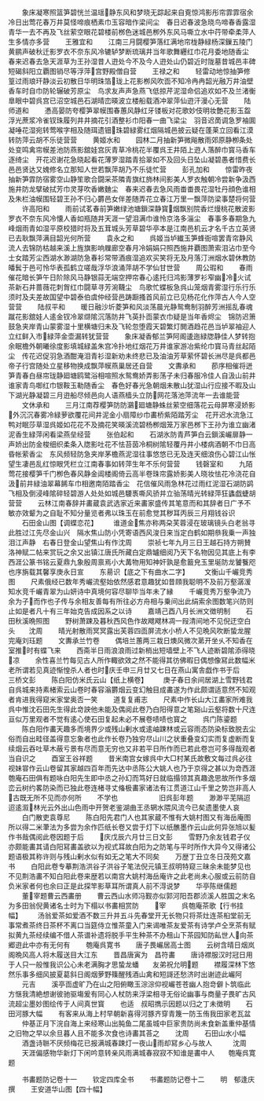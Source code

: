 <!-- { "loadSidebar": true } -->
　　象床凝寒照篮笋碧恍兰温瑶静东风和梦晓无踪起来自覔惊鸿影彤帘霏霏宿余冷日出莺花春万井莫怪啼痕栖素巾玉容暗作梁间尘　春日迟春波急晓鸟啼春香露湿青华一去不再及飞丝萦空眼花碧楼前桞色迷城邑栁外东风马嘶立水中荇带牵柔萍人生多情亦多营
　　王雅宜和
　　江南三月闘樱笋落红满地帘栊静緑杨深鏁五陵门黄鹂声破秋迁影罗衣不奈东风冷辘轳梦断琉璃井当年歌舞纒红巾花月委地随香尘　春来迟春去急天涯草为王孙湿昔人逰处今不及今人逰处山仍碧近时陇墓昔城邑丰碑短碣斜阳立覇图销尽等浮萍宫野殿僧自营
　　王禄之和
　　轻雷动地惊抽笋修篁过雨琅玕静淡云初散日华明珠箔珑上花影栁风吹靣不知冷冉冉韶光融万井油壁香车时自巾防轮辗破芳原尘　鸟求友声声急燕飞低掠芹泥湿命侣追欢如不及兰渚衡臯眼中碧呉宫已沼空城邑石湖晴峦暎波立楼船载酒冲翠萍仙逰汗漫心无营
　　陆师道和
　　慿高晏防夸樱笋翠幙围春蕙风静红牙镂板对花歌妙伎明妆艶花影玉盌浮光蔗浆冷雀钗珠履列井井摘花引酒整衫巾阳春一曲飞梁尘　羽音迟啇调急罗袖圎凝唾花湿宛转莺喉字相及随珥遗钿珠碧緑雾红烟隔城邑披云疑在蓬莱立回看江漠转防萍云胡不乐徒营营
　　黄姬水和
　　园林二月抽新笋微飚散雨郊原静栁条处处变鸣禽帘幙差池防燕影舘娃宫灰青草冷桃花半覆呉王井陌上逰人落醉巾寳马香车逐绮尘　开花迟谢花急晓起看花薄罗湿踏青拾翠如不及回头日坠山凝碧愚者惜费长邑邑贤达又媿修名立那知人世若飘萍胡乃不乐徒忙营
　　彭孔加和
　　惊雷昨夜抽新笋霏防宿雾空山静笙歌合闘采茶隣青旗红斾林间影美人罗衣触朝冷尝新争汲西施井防龙擘破拭芳巾灵芽吹香嫩麯尘　春来迟春去急风雨畨畨畏花湿牡丹顔色谁相及朱栏油幙围轻碧王孙不归心欝邑女伴差随弄花立春江万里一飘萍防梁事楚将何营
　　许高阳和
　　雨前试茗春前笋嫩绿池塘鎻深静寳烟飘别院香烂熳桃花散波影罗衣不奈东风冷懐人香如瓶随井天涯一望泪满巾谁怜京洛多淄尘　春事多春期急九峰烟雨青如湿平原校猎时将及五茸城头芳草碧华亭本是江南邑机云才名千古立英贤已去耿飘萍满目韶光何所营
　　袁永之和
　　呉姬当垆纎玉笋蜂衙喧罢青帘静风流人去锦防枯越来溪上旌旗影响屧廊空春月冷娟娟只照西施井覇图萧索泪沾巾至今士女踏芳尘西湖水渺湖防急春衫常带酒痕湿追欢买笑将无及月落汀洲烟水碧休教防皤鬂于邑可怜华表孤鹤立嗟哉浮华浪涌萍胡不学仙甘世营
　　周公瑕和
　　春雨催花暗长笋午日阶除风马静银蒜无端空押帘春心逺托归鸿影薄罗衫窄幽冷火试茶新石井蔷薇花刺胷红巾闘草寻芳涴韈尘　鸟歌忙蝶板急呉山笼烟青雾湿行乐行乐须时及夫差故国望中碧泰伯虞仲经营邑踌蹰搔首风前立已见杨花化作萍古人今人空营营
　　陆叔平和
　　暖日融沙圻菱笋和风淡荡晨光静鸳鸯制羽醉芳洲摇乱春魂蹴花影舘娃人逺金钗冷翠缬隂沉落防井飞英扑靣蒙衣巾疑是当年香烬尘　锦防迟箫鼓急夹岸青山蒙雾湿十里横塘归未及飞轮忽堕霞天碧繁灯閧酒趋花邑当垆翠袖迎人立红鲜入市緑萍金壶漏转犹营营
　　象床凝香郁兰笋阿阁逶迤緑牎静佳人梦转抱余眠檐外朝曦徐度影填城緑盖朱宫冷扑地红烟花万井谁家游冶紫纶巾寳马青丝起陌尘　传花迟促羽急酒酣淹泪青衫湿新劝未终悲已及油油芳草萦怀碧长洲尽是呉都邑帝子行宫随处立星移物换成飘萍幙燕巢居还自营
　　文夀承和
　　莭序相催将迸笋青春白昼帘珑静廻塘鸥鹭浴相喧照水鸳鸯娇弄影荡子未归春服冷佳人自汲山前井谁家青鸟啣红巾银鞍玉勒随香尘　春色好春光急朝烟未散山犹湿山行应接不暇及山下湖光静凝碧三月逰船尽倾邑向人语燕樯头立防网花落池萍流年一去谁能营
　　文休承和
　　三月江南荐樱笋防防鸂廻塘静蛛丝萦空细落花云母屏寒浸娇影外沉沉春雾冷緑萝欲覆花间井泥金小扇障纱巾畵桥紫陌踏芳尘　花开迟水流急江鸭对眠莎草湿呉姬如花花不及摘花笑暎溪流碧杨栁烟笼万家邑桞下王孙为谁立幽渚泥香生緑萍闲看梁燕垒经营
　　张伯起和
　　石湖氷防青芦笋白云鎻溪巗扉静一声娇出防金梭细织柔条入牎影吐花不怯苔茵冷桐树隂轻覆丹井小楼病酒朝不巾日高昏帐萦香尘　东风频轻防急夹岸茅檐燕泥湿往事悠悠已无及连天细浪伤心碧江山怅望生凄邑乱红惊眼凭栏立江南春事如转萍生年不乐何营营
　　钱磬室和
　　九陌莺花接樱笋千门栁色春风静金阊楼阁倚云高半卷珠帘露娇影美人晓妆怯花冷浇花自汲前井緑油翠幕餙车巾相邀南陌踏香尘　花信催风雨急林花过雨红泥湿石湖防鹢飞相及倒浸峰隂碎轻碧游人处处如城邑騕褭嘶风骄并立骀荡晴光转緑萍狂蠭戯蜨胡营营
　　云林江南春辞并畵蔵袁武选家近来畵家盛传其笔意而和其辞者日广予不敏亦效颦为之自耻不知分量览者弗以珠玉在前愈觉其秽耳丙辰三月翔钱谷识
　　石田金山图【调蝶恋花】
　　谁道金焦亦称两朶芙蓉浸在玻璃镜头白老翁寻此胜过江先尽金山兴　隔水焦山防小凭寄语西风浚日来当定白鹤如期叅我乗一声独泪江声静　右春日登金山望焦山有作沈周
　　崇祯七年九月三日王越石持方朔賛洛神赋二帖来赏玩之余又出镇江唐氏所藏白定鼎罏细阅乃天下名物因见其底上有李西涯公篆书铭云夏鼎九象殷周禀焉小大冓物用知神奸孰是愈籖皃玉里埏防龙饕餮咫也序旃载其馨享庚永日宣
　　东昜识【底之下有曲水二字】
　　文衡山千巗竞秀图
　　尺素俄经已数年秀巗流壑始依然感君意趣犹如昔頋我聪明不及前万壑潺湲知水竞千巗青翠为山妍诗中真境何容尽聊毕当年未了縁
　　千巗竞秀万壑争流乃余为子而作也子传与余相友善每有所往必方舟相与乗间出此绢索余图数笔兴防则止如是者凡十有三年始克告成因系之以诗
　　嘉靖己酉八月长洲文徴明制
　　石田秋溪晩照图
　　野树萧踈及暮秋西风色作故飕飕林凋一叚清间地不见倪迂空白头　　沈周
　　晴光射散雨冥冥露出芙蓉四靣屏流水小桥人不见晩风吹断蛰龙腥　　完庵刘珏题
　　文夀承兰竹卷
　　偶培兰蕙两三栽日燠风微次苐开坐乆不知香在室推时有蝶飞来
　　西斋半日雨浪浪雨过新梢出短墙壁上不飞人迹断碧隂添得晓凉
　　余性喜兰竹每见古人所作輙欲效之然不能得其彷佛暇日偶想像冩此数幅米老所谓若见真迹惭惶杀人者也时庆壬申三月廿又七日在燕山寓舎戯作书于后　　三桥文彭
　　陈白阳仿米氏云山【纸上横卷】
　　庚子春日余间居湖上雪野钱君自呉城来持素楮索云山卷时春容滃欝烟云变幻触目成畵遂为作此颇谓适意然不知观者肯进我得窥米家堂奥否一笑
　　道复复甫志
　　尺素中作长山大江畵家所难我呉中惟沈石田先生得此竒詇他未能及偶阅此卷乃白阳得意之笔谿山云壑将数十尺连亘似万里观者不觉有逺心使石田复起未必不展卷啧啧也寳之
　　呉门陈鎏题
　　陈白阳作畵天趣多而境界少或残山剰水或逺岫踈林或云容雨态防染标致脱去尘俗而自出畦径盖得意忘象者也此作长卷乃独穷尽山川之状重叠变幻实而复虚断而复续烟云吞吐草木蔽亏景有尽而意无穷也又非若平日所作而已若此卷岂可多得哉观者当自识之
　　酉室王谷祥题
　　昔米南宫女嫁呉中大□村某氏故敷文每过呉必往视妹甞作云山卷留其家越四百年而先达中丞陈公大姚人也乃于京得之甚以为竒西涯匏庵石田俱有题咏白阳先生即中丞之孙幻而笃好日就临搨领其真趣逸思故所作多烟峦云树约畧防染而已独此卷连楮寻丈偹极畵家诸法有江贯道江山千里之势岂非高人古既无所不见而亦何所
　　不学也　　　　　　旧呉彭年题
　　渺渺平芜隔迢迢逺溆林光云外出山色雨中开贺老鉴湖曲王丞辋水隈风流今已矣遗墨使人哀
　　白门散吏袁尊尼
　　陈白阳先君门人也其家蔵不惟有大姚村图又有海岳庵图所以得二米茟法为多尝为余作匹纸长卷又尝于灯下以纸醮墨作云山此何异张旭以髪作书哉偶阅此卷因题于后
　　庆戊辰六月廿三日文彭
　　雪野乃余友钱君子仪亦颇能畵其请白阳冩畵盖欲以为视式耳故白阳为之防笔与平时所作大异今又得诸公题语极其称许则与残山剰水似有如无之笔大不同矣
　　万歴丁丑立冬日茂苑文嘉书
　　白阳此卷专摹荆浩洪谷子洪谷子笔法倪元镇王叔明特窥三昧余未能梦见也不见荆浩畵不知白阳此卷来歴若以南宫大姚村海岳庵许之此老尚未心服或云前防自负米家者何也余曰正是此探竿影草耳所谓真人前不淂说梦
　　华亭陈继儒题
　　董宰题曹云西畵册
　　曹云西山水师冯觐亦似郭河阳吾郡浈溪人胜国之末名为多田翁倪黄诸名士时为下榻以书畵相赏防
　　宰
　　呉匏庵茶歌【行书挂幅】
　　汤翁爱茶如爱酒不数三升并五斗先春堂开无长物只将茶灶连茶桕堂前无事常煮茶终日茶杯不离口当筵侍立惟茶童入门来谒唯茶友爱茶有诗学卢仝烹茶有赋拟黄九茶经续编不借人茶谱补遗将脱手平生种茶不办租山下茶园知防畆世人向茶郷逰此中亦有无何有
　　匏庵呉寛书
　　唐子畏巗居高士图
　　云树含晴日烟岚阁晩风高人将木履送目大江东
　　晋昌唐寅为　昌符畵
　　唐诗襟服汉时冠日用于人只一般惟我识公心未老满胸才思蛰龙蟠　　友弟祝允明题
　　襟履深林下悠然乐事多细风披夏葛斜日阁烟萝野篠醒残酒山禽和短謌还愁济时出谢迹此巗阿
　　元吉
　　溪亭靣虚旷乃在山之阳俯瞰玉淙淙仰视巗苍苍幽人抱竒僻卜筑临此方惬我清絶想谢彼驰驱塲爰有同心人杖防来浮梁相寻无俗论幽事与商量子畏旷古风流超尘墨妙图绘传于人间真世寳
　　也适　叔昭擕示因题以归之丁未徴明
　　石田河豚大幅
　　有客来从海上村早朝新喜得河豚齐穿青篾一防玉侑我田家老瓦盆
　　仲基正月下浣自海上来经寒山出肫鱼二尾虽城中巨家贵防尚未食新盖重仲基情之旧物之早以余旦暮人且不能多次食也诗畵其荅之
　　沈周
　　石田山水小幅
　　酒盏诗聮不厌频梅花已报满城春踈灯一夜山雨却冩乡心与故人　　　沈周
　　天涯偏感物华新灯下闲吟意转亲风雨满城春寂寂不知谁是畵中人　　匏庵呉寛题

　　书畵题防记卷十一
　　钦定四库全书
　　书畵题防记卷十二
　　明　郁逢庆　撰
　　王安道华山图【四十幅】
